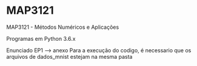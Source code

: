 # MAP3121
MAP3121 - Métodos Numéricos e Aplicações

Programas em Python 3.6.x

Enunciado EP1 --> anexo
Para a execução do codigo, é necessario que os arquivos de dados_mnist estejam na mesma pasta
